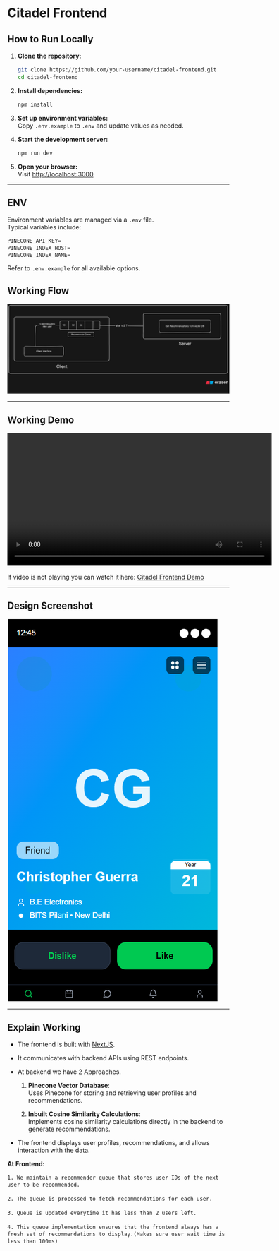 # Citadel Frontend

## How to Run Locally

1. **Clone the repository:**
    ```bash
    git clone https://github.com/your-username/citadel-frontend.git
    cd citadel-frontend
    ```

2. **Install dependencies:**
    ```bash
    npm install
    ```

3. **Set up environment variables:**  
    Copy `.env.example` to `.env` and update values as needed.

4. **Start the development server:**
    ```bash
    npm run dev
    ```

5. **Open your browser:**  
    Visit [http://localhost:3000](http://localhost:3000)

---

## ENV

Environment variables are managed via a `.env` file.  
Typical variables include:

```
PINECONE_API_KEY=
PINECONE_INDEX_HOST=
PINECONE_INDEX_NAME=
```

Refer to `.env.example` for all available options.


## Working Flow

![Citadel Frontend Screenshot](public/diagram-export-7-10-2025-3_48_49-PM.png)

---

## Working Demo

<video src="https://drive.google.com/file/d/1-9IQO9wGYK9IDkBT-y8U8P1NwmzEI0lj/view?usp=sharing" controls width="600">
  Your browser does not support the video tag.
</video>

If video is not playing you can watch it here:
[Citadel Frontend Demo](https://drive.google.com/file/d/1-9IQO9wGYK9IDkBT-y8U8P1NwmzEI0lj/view?usp=sharing)

---

## Design Screenshot

![Citadel Frontend Design](public/Screenshot%202025-07-10%20160420.png)

---

## Explain Working

- The frontend is built with [NextJS](https://nextjs.org/).
- It communicates with backend APIs using REST endpoints.
- At backend we have 2 Approaches.

  1. **Pinecone Vector Database**:  
     Uses Pinecone for storing and retrieving user profiles and recommendations.

  2. **Inbuilt Cosine Similarity Calculations**:  
     Implements cosine similarity calculations directly in the backend to generate recommendations.
    
- The frontend displays user profiles, recommendations, and allows interaction with the data.

**At Frontend:**

    1. We maintain a recommender queue that stores user IDs of the next user to be recommended.
    
    2. The queue is processed to fetch recommendations for each user.

    3. Queue is updated everytime it has less than 2 users left.

    4. This queue implementation ensures that the frontend always has a fresh set of recommendations to display.(Makes sure user wait time is less than 100ms)
